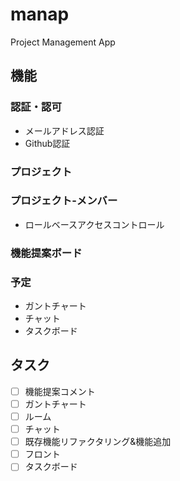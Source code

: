 # manap

Project Management App

## 機能

### 認証・認可
  - メールアドレス認証
  - Github認証

### プロジェクト

### プロジェクト-メンバー
  - ロールベースアクセスコントロール

### 機能提案ボード

### 予定

- ガントチャート
- チャット
- タスクボード

## タスク

- [ ] 機能提案コメント
- [ ] ガントチャート
- [ ] ルーム
- [ ] チャット
- [ ] 既存機能リファクタリング&機能追加
- [ ] フロント
- [ ] タスクボード 
